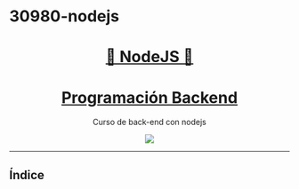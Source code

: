 # 30980-nodejs
<div align="center">
  <h1 align="center" style="color: #8cc84c"><a href="https://nodejs.org/en/">🎣 NodeJS 🚀</a></h1>
  
  <strong>
    <h1 align="center" style="color: #8cc84c">
      <a href="https://www.coderhouse.com/online/programacion-backend"><span class="subline no-shrink ch-rel" style="" ng-if="::vm.productTmp.subline" ch-style-mq="{'col-md-close': {'font-size': '2em'}}"> Programación Backend</span></a>
    </h1>
  </strong>
  <p>
    Curso de back-end con nodejs
  </p>

  <a href="https://www.coderhouse.com/online/programacion-backend">
    <img ng-if="!isSvg &amp;&amp; isImg" class="" ng-prop-src="icon" src="https://res.cloudinary.com/hdsqazxtw/image/upload/f_auto,q_auto/w_88/v1624901995/cj4pds1lawxav2nyxkig.png">
  </a>
</div>
<hr />

## Índice

